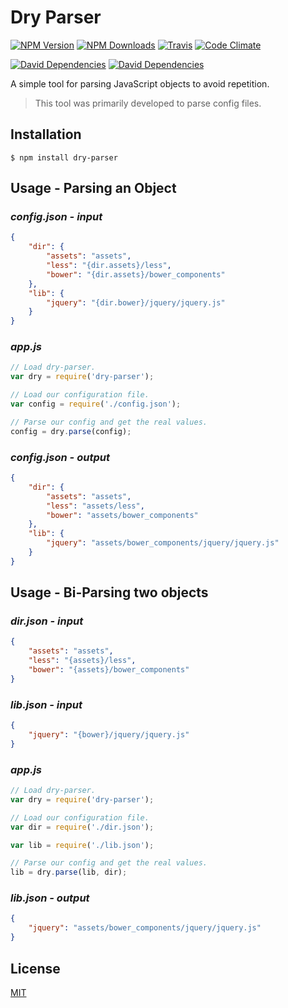 # Dry Parser
[![NPM Version][npm-version-image]][npm-url]
[![NPM Downloads][npm-downloads-image]][npm-url]
[![Travis][travis-ci-image]][travis-ci-url]
[![Code Climate][code-climate-image]][code-climate-url]

[![David Dependencies][david-dependencies-image]][david-dependencies-url]
[![David Dependencies][david-dev-dependencies-image]][david-dev-dependencies-url]

A simple tool for parsing JavaScript objects to avoid repetition.

> This tool was primarily developed to parse config files.

## Installation

```
$ npm install dry-parser
```

## Usage - Parsing an Object
### _config.json - input_

```json
{
    "dir": {
        "assets": "assets",
        "less": "{dir.assets}/less",
        "bower": "{dir.assets}/bower_components"
    },
    "lib": {
        "jquery": "{dir.bower}/jquery/jquery.js"
    }
}
```

### _app.js_

```js
// Load dry-parser.
var dry = require('dry-parser');

// Load our configuration file.
var config = require('./config.json');

// Parse our config and get the real values.
config = dry.parse(config);
```

### _config.json - output_

```json
{
    "dir": {
        "assets": "assets",
        "less": "assets/less",
        "bower": "assets/bower_components"
    },
    "lib": {
        "jquery": "assets/bower_components/jquery/jquery.js"
    }
}
```

## Usage - Bi-Parsing two objects

### _dir.json - input_

```json
{
    "assets": "assets",
    "less": "{assets}/less",
    "bower": "{assets}/bower_components"
}
```

### _lib.json - input_

```json
{
    "jquery": "{bower}/jquery/jquery.js"
}
```

### _app.js_

```js
// Load dry-parser.
var dry = require('dry-parser');

// Load our configuration file.
var dir = require('./dir.json');

var lib = require('./lib.json');

// Parse our config and get the real values.
lib = dry.parse(lib, dir);
```

### _lib.json - output_

```json
{
    "jquery": "assets/bower_components/jquery/jquery.js"
}
```

## License
[MIT](https://github.com/arxstudios/dry-parser/blob/master/LICENSE)

[npm-version-image]: http://img.shields.io/npm/v/dry-parser.svg?style=flat
[npm-downloads-image]: http://img.shields.io/npm/dm/dry-parser.svg?style=flat
[npm-url]: https://npmjs.org/package/dry-parser

[travis-ci-image]: https://img.shields.io/travis/arxstudios/dry-parser.svg?style=flat
[travis-ci-url]: https://travis-ci.org/arxstudios/dry-parser

[code-climate-image]: https://img.shields.io/codeclimate/github/arxstudios/dry-parser.svg
[code-climate-url]: https://codeclimate.com/github/arxstudios/dry-parser

[david-dependencies-image]: https://img.shields.io/david/arxstudios/dry-parser.svg
[david-dev-dependencies-image]: https://img.shields.io/david/dev/arxstudios/dry-parser.svg
[david-dependencies-url]: https://david-dm.org/arxstudios/dry-parser
[david-dev-dependencies-url]: https://david-dm.org/arxstudios/dry-parser#info=devDependencies
